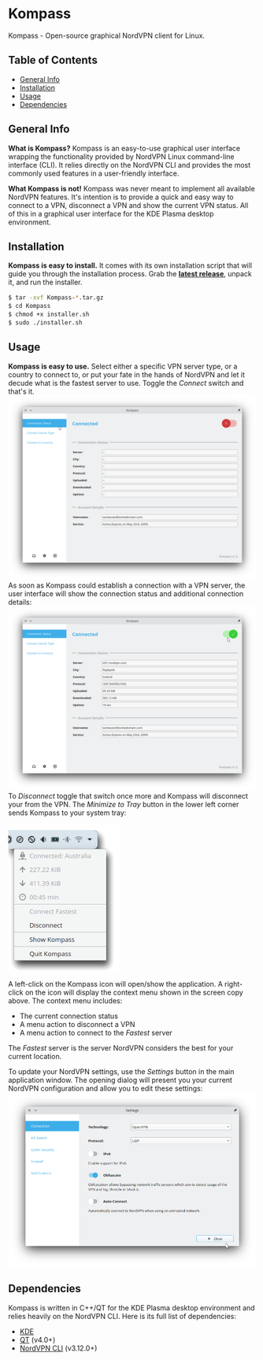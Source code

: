 # Kompass
Kompass - Open-source graphical NordVPN client for Linux.

## Table of Contents
* [General Info](#general-info)
* [Installation](#installation)
* [Usage](#Usage)
* [Dependencies](#dependencies)

## General Info
**What is Kompass?** Kompass is an easy-to-use graphical user interface wrapping the functionality provided by NordVPN Linux command-line interface (CLI).
It relies directly on the NordVPN CLI and provides the most commonly used features in a user-friendly interface.

**What Kompass is not!** Kompass was never meant to implement all available NordVPN features. It's intention is to provide a quick and easy way to connect to a VPN, disconnect a VPN and show the current VPN status. All of this in a graphical user interface for the KDE Plasma desktop environment.

## Installation
**Kompass is easy to install.** It comes with its own installation script that will guide you through the installation process. Grab the **[latest release](https://github.com/amoekesch/Kompass/releases)**, unpack it, and run the installer.

```bash
$ tar -xvf Kompass-*.tar.gz
$ cd Kompass
$ chmod +x installer.sh
$ sudo ./installer.sh
```

## Usage
**Kompass is easy to use.** Select either a specific VPN server type, or a country to connect to, or put your fate in the hands of NordVPN and let it decude what is the fastest server to use. Toggle the *Connect* switch and that's it.
![Kompass Disconnected](https://github.com/amoekesch/Kompass/raw/main/doc/kompass_disconnected.png)
As soon as Kompass could establish a connection with a VPN server, the user interface will show the connection status and additional connection details:
![Kompass Connected](https://github.com/amoekesch/Kompass/raw/main/doc/kompass_connected.png)
To *Disconnect* toggle that switch once more and Kompass will disconnect your from the VPN. The *Minimize to Tray* button in the lower left corner sends Kompass to your system tray:

![Kompass Tray](https://github.com/amoekesch/Kompass/raw/main/doc/kompass_tray.png)

A left-click on the Kompass icon will open/show the application. A right-click on the icon will display the context menu shown in the screen copy above. The context menu includes:
* The current connection status
* A menu action to disconnect a VPN
* A menu action to connect to the *Fastest* server

The *Fastest* server is the server NordVPN considers the best for your current location.

To update your NordVPN settings, use the *Settings* button in the main application window. The opening dialog will present you your current NordVPN configuration and allow you to edit these settings:
![Kompass Settings](https://github.com/amoekesch/Kompass/raw/main/doc/kompass_settings.png)

## Dependencies
Kompass is written in C++/QT for the KDE Plasma desktop environment and relies heavily on the NordVPN CLI. Here is its full list of dependencies:
* [KDE](https://kde.org/)
* [QT](https://www.qt.io/) (v4.0+)
* [NordVPN CLI](https://nordvpn.com/download/linux/) (v3.12.0+)
